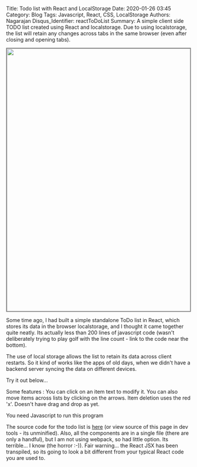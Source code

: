 Title: Todo list with React and LocalStorage
Date: 2020-01-26 03:45
Category: Blog
Tags: Javascript, React, CSS, LocalStorage
Authors: Nagarajan
Disqus_Identifier: reactToDoList
Summary: A simple client side TODO list created using React and localstorage. Due to using localstorage, the list will retain any changes across tabs in the same browser (even after closing and opening tabs). <br /> <div style="display: flex; justify-content: center"><img style="width: 720px; border: 2px solid gray; box-sizing: border-box" src="/images/Todo list screenshot.png" /></div>


Some time ago, I had built a simple standalone ToDo list in React, which stores its data in the browser localstorage, and I thought it came together quite neatly. Its actually less than 200 lines of javascript code (wasn't deliberately trying to play golf with the line count - link to the code near the bottom).

The use of local storage allows the list to retain its data across client restarts. So it kind of works like the apps of old days, when we didn't have a backend server syncing the data on different devices.

Try it out below...

Some features : You can click on an item text to modify it. You can also move items across lists by clicking on the arrows. Item deletion uses the red 'x'. Doesn't have drag and drop as yet.


<div id='appContainer'>You need Javascript to run this program</div>

<script src="/js/react.production.min.js"></script>
<script src="/js/react-dom.production.min.js"></script>

<script src="/js/reactToDoList/index.js"> </script>

<link rel='stylesheet' type='text/css' href="/css/reactToDoList/app.css" />

The source code for the todo list is [here](https://gitlab.com/motleytech/mtOnPelican/-/raw/master/motleytechnet/content/js/reactToDoList/index.js) (or view source of this page in dev tools - its unminified). Also, all the components are in a single file (there are only a handful), but I am not using webpack, so had little option. Its terrible... I know (the horror :-)). Fair warning... the React JSX has been transpiled, so its going to look a bit different from your typical React code you are used to.
